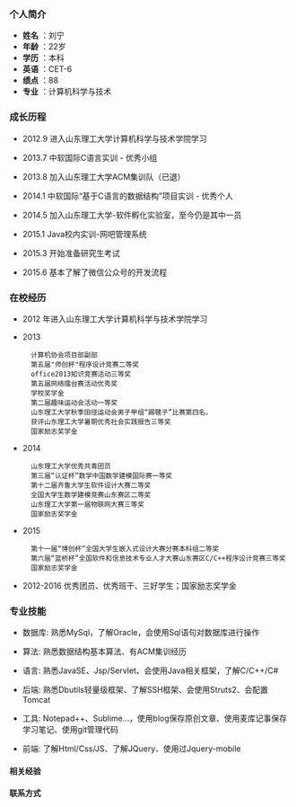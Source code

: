 ### 个人简介
- **姓名** ：刘宁
- **年龄** ：22岁
- **学历** ：本科
- **英语** ：CET-6
- **绩点** ：88
- **专业** ：计算机科学与技术

### 成长历程

- 2012.9 进入山东理工大学计算机科学与技术学院学习

- 2013.7 中软国际C语言实训 - 优秀小组

- 2013.8 加入山东理工大学ACM集训队（已退）

- 2014.1 中软国际“基于C语言的数据结构”项目实训 - 优秀个人

- 2014.5 加入山东理工大学-软件孵化实验室，至今仍是其中一员

- 2015.1 Java校内实训-网吧管理系统

- 2015.3 开始准备研究生考试

- 2015.6 基本了解了微信公众号的开发流程

### 在校经历
- 2012 年进入山东理工大学计算机科学与技术学院学习

- 2013  

        计算机协会项目部副部
        第五届"师创杯"程序设计竞赛二等奖
        office2013知识竞赛活动三等奖
        第五届网络擂台赛活动优秀奖
        学校奖学金
        第二届趣味运动会活动一等奖
        山东理工大学秋季田径运动会男子甲组“踢毽子”比赛第四名。
        获评山东理工大学暑期优秀社会实践报告三等奖
        国家励志奖学金
        
- 2014

        山东理工大学优秀共青团员
        第三届“认证杯”数学中国数学建模国际赛一等奖
        第十二届齐鲁大学生软件设计大赛二等奖
        全国大学生数学建模竞赛山东赛区二等奖
        山东理工大学第一届物联网大赛三等奖
        国家励志奖学金
        
- 2015

        第十一届“博创杯”全国大学生嵌入式设计大赛分赛本科组二等奖
        第六届“蓝桥杯”全国软件和信息技术专业人才大赛山东赛区C/C++程序设计竞赛三等奖
        国家励志奖学金

- 2012-2016 优秀团员、优秀班干、三好学生；国家励志奖学金

### 专业技能

- 数据库: 熟悉MySql，了解Oracle，会使用Sql语句对数据库进行操作

- 算法: 熟悉数据结构基本算法、有ACM集训经历

- 语言: 熟悉JavaSE、Jsp/Servlet、会使用Java相关框架，了解C/C++/C#

- 后端: 熟悉Dbutils轻量级框架、了解SSH框架、会使用Struts2、会配置Tomcat

- 工具: Notepad++、Sublime...，使用blog保存原创文章、使用麦库记事保存学习笔记、使用git管理代码

- 前端: 了解Html/Css/JS、了解JQuery、使用过Jquery-mobile

#### 相关经验

#### 联系方式

